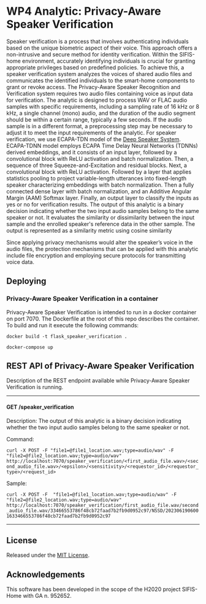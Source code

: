 # WP4 Analytic: Privacy-Aware Speaker Verification
Speaker verification is a process that involves authenticating individuals based on the unique biometric aspect of their voice. This approach offers a non-intrusive and secure method for identity verification. Within the SIFIS-home environment, accurately identifying individuals is crucial for granting appropriate privileges based on predefined policies. To achieve this, a speaker verification system analyzes the voices of shared audio files and communicates the identified individuals to the smart-home components to grant or revoke access. 
The Privacy-Aware Speaker Recognition and Verification system requires two audio files containing voice as input data for verification. The analytic is designed to process WAV or FLAC audio samples with specific requirements, including a sampling rate of 16 kHz or 8 kHz, a single channel (mono) audio, and the duration of the audio segment should be within a certain range, typically a few seconds. If the audio sample is in a different format, a preprocessing step may be necessary to adjust it to meet the input requirements of the analytic. 
For speaker verification, we use ECAPA-TDN model of the [Deep Speaker System](https://github.com/philipperemy/deep-speaker). ECAPA-TDNN model employs ECAPA Time Delay Neural Networks (TDNNs) derived embeddings, and it consists of an input layer, followed by a convolutional block with ReLU activation and batch normalization. Then, a sequence of three Squeeze-and-Excitation and residual blocks. Next, a convolutional block with ReLU activation. Followed by a layer that applies statistics pooling to project variable-length utterances into fixed-length speaker characterizing embeddings with batch normalization. Then a fully connected dense layer with batch normalization, and an Additive Angular Margin (AAM) Softmax layer. Finally, an output layer to classify the inputs as yes or no for verification results. 
The output of this analytic is a binary decision indicating whether the two input audio samples belong to the same speaker or not. It evaluates the similarity or dissimilarity between the input sample and the enrolled speaker's reference data in the other sample. The output is represented as a similarity metric using cosine similarity

Since applying privacy mechanisms would alter the speaker’s voice in the audio files, the protection mechanisms that can be applied with this analytic include file encryption and employing secure protocols for transmitting voice data. 

## Deploying

### Privacy-Aware Speaker Verification in a container

Privacy-Aware Speaker Verification is intended to run in a docker container on port 7070. The Dockerfile at the root of this repo describes the container. To build and run it execute the following commands:

`docker build -t flask_speaker_verification .`

`docker-compose up`

## REST API of Privacy-Aware Speaker Verification

Description of the REST endpoint available while Privacy-Aware Speaker Verification is running.

---

#### GET /speaker_verification

Description: The output of this analytic is a binary decision indicating whether the two input audio samples belong to the same speaker or not.

Command: 

`curl -X POST -F "file1=@file1_location.wav;type=audio/wav" -F "file2=@file2_location.wav;type=audio/wav" http://localhost:7070/speaker_verification/<first_audio_file.wav>/<second_audio_file.wav>/<epsilon>/<sensitivity>/<requestor_id>/<requestor_type>/<request_id>`

Sample: 

`curl -X POST -F  "file1=@file1_location.wav;type=audio/wav" -F "file2=@file2_location.wav;type=audio/wav"  http://localhost:7070/speaker_verification/first_audio_file.wav/second_audio_file.wav/33466553786f48cb72faad7b2fb9d0952c97/NSSD/2023061906001633466553786f48cb72faad7b2fb9d0952c97`


---
## License

Released under the [MIT License](LICENSE).

## Acknowledgements

This software has been developed in the scope of the H2020 project SIFIS-Home with GA n. 952652.
